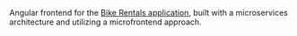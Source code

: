Angular frontend for the [Bike Rentals application](https://github.com/AnastasiaSusciuc/Bike-Rentals-Management), built with a microservices architecture and utilizing a microfrontend approach.
